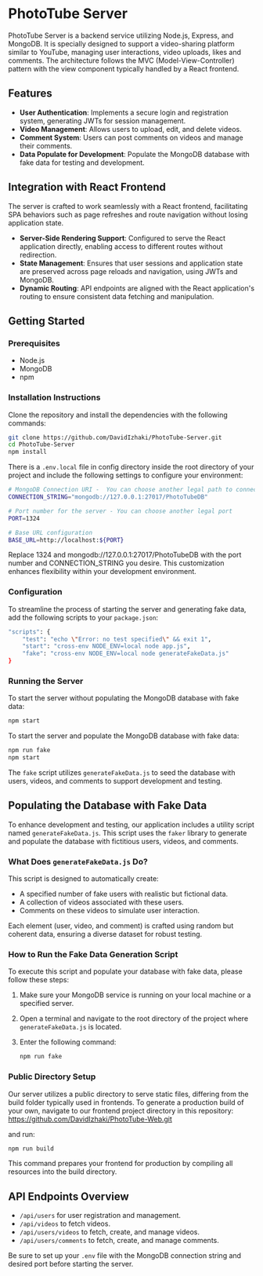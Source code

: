 # PhotoTube Server

PhotoTube Server is a backend service utilizing Node.js, Express, and MongoDB. It is specially designed to support a video-sharing platform similar to YouTube, managing user interactions, video uploads, likes and comments. The architecture follows the MVC (Model-View-Controller) pattern with the view component typically handled by a React frontend.

## Features

- **User Authentication**: Implements a secure login and registration system, generating JWTs for session management.
- **Video Management**: Allows users to upload, edit, and delete videos.
- **Comment System**: Users can post comments on videos and manage their comments.
- **Data Populate for Development**: Populate the MongoDB database with fake data for testing and development.

## Integration with React Frontend

The server is crafted to work seamlessly with a React frontend, facilitating SPA behaviors such as page refreshes and route navigation without losing application state.
- **Server-Side Rendering Support**: Configured to serve the React application directly, enabling access to different routes without redirection.
- **State Management**: Ensures that user sessions and application state are preserved across page reloads and navigation, using JWTs and MongoDB.
- **Dynamic Routing**: API endpoints are aligned with the React application's routing to ensure consistent data fetching and manipulation.

## Getting Started

### Prerequisites

- Node.js
- MongoDB
- npm

### Installation Instructions

Clone the repository and install the dependencies with the following commands:

```bash
git clone https://github.com/DavidIzhaki/PhotoTube-Server.git
cd PhotoTube-Server
npm install
```


There is a `.env.local` file in config directory inside the root directory of your project and include the following settings to configure your environment:

```bash
# MongoDB Connection URI -  You can choose another legal path to connect to MongoDB
CONNECTION_STRING="mongodb://127.0.0.1:27017/PhotoTubeDB"

# Port number for the server - You can choose another legal port
PORT=1324

# Base URL configuration
BASE_URL=http://localhost:${PORT}
```

Replace 1324 and mongodb://127.0.0.1:27017/PhotoTubeDB with the port number and CONNECTION_STRING you desire. This customization enhances flexibility within your development environment.

### Configuration

To streamline the process of starting the server and generating fake data, add the following scripts to your `package.json`:

```bash
"scripts": {
    "test": "echo \"Error: no test specified\" && exit 1",
    "start": "cross-env NODE_ENV=local node app.js",
    "fake": "cross-env NODE_ENV=local node generateFakeData.js"
}
```

### Running the Server

To start the server without populating the MongoDB database with fake data:
```bash
npm start
```

To start the server and populate the MongoDB database with fake data:
```bash
npm run fake
npm start
```

The `fake` script utilizes `generateFakeData.js` to seed the database with users, videos, and comments to support development and testing.

## Populating the Database with Fake Data

To enhance development and testing, our application includes a utility script named `generateFakeData.js`. This script uses the `faker` library to generate and populate the database with fictitious users, videos, and comments.

### What Does `generateFakeData.js` Do?

This script is designed to automatically create:
- A specified number of fake users with realistic but fictional data.
- A collection of videos associated with these users.
- Comments on these videos to simulate user interaction.

Each element (user, video, and comment) is crafted using random but coherent data, ensuring a diverse dataset for robust testing.

### How to Run the Fake Data Generation Script

To execute this script and populate your database with fake data, please follow these steps:

1. Make sure your MongoDB service is running on your local machine or a specified server.
2. Open a terminal and navigate to the root directory of the project where `generateFakeData.js` is located.
3. Enter the following command:

   ```bash
   npm run fake
   ```

### Public Directory Setup

Our server utilizes a public directory to serve static files, differing from the build folder typically used in frontends. To generate a production build of your own, navigate to our frontend project directory in this repository: https://github.com/DavidIzhaki/PhotoTube-Web.git

 and run:

```bash
npm run build
```

This command prepares your frontend for production by compiling all resources into the build directory.


## API Endpoints Overview

- `/api/users` for user registration and management.
- `/api/videos` to fetch videos.
- `/api/users/videos` to fetch, create, and manage videos.
- `/api/users/comments` to fetch, create, and manage comments.

Be sure to set up your `.env` file with the MongoDB connection string and desired port before starting the server.
